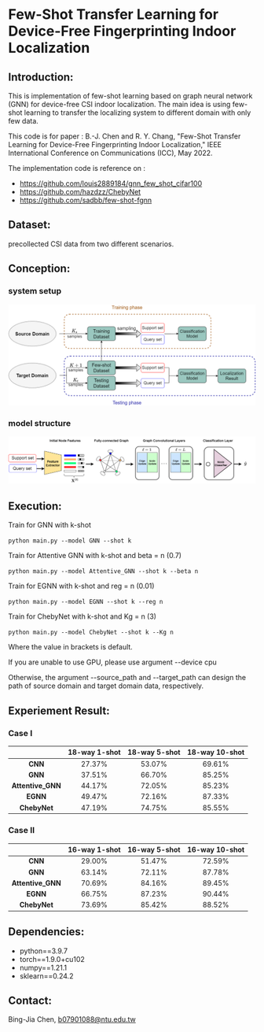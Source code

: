 #  Few-Shot Transfer Learning for Device-Free Fingerprinting Indoor Localization

## Introduction:
This is implementation of few-shot learning based on graph neural network (GNN) for device-free CSI indoor localization. The main idea is using few-shot learning to transfer the localizing system to different domain with only few data.

This code is for paper : 
B.-J. Chen and R. Y. Chang, "Few-Shot Transfer Learning for Device-Free Fingerprinting Indoor Localization," IEEE International Conference on Communications (ICC), May 2022.

The implementation code is reference on :
- https://github.com/louis2889184/gnn_few_shot_cifar100
- https://github.com/hazdzz/ChebyNet
- https://github.com/sadbb/few-shot-fgnn



## Dataset:
precollected CSI data from two different scenarios.

## Conception:
### system setup
![](./img/system.png)
### model structure
![](./img/few-shot.png)

## Execution:
Train for GNN with k-shot

`python main.py --model GNN --shot k` 

Train for Attentive GNN with k-shot and beta = n (0.7)

`python main.py --model Attentive_GNN --shot k --beta n` 

Train for EGNN with k-shot and reg = n (0.01)

`python main.py --model EGNN --shot k --reg n`

Train for ChebyNet with k-shot and Kg = n (3)

`python main.py --model ChebyNet --shot k --Kg n`

Where the value in brackets is default.

If you are unable to use GPU, please use argument --device cpu

Otherwise, the argument --source_path and --target_path can design the path of source domain and target domain data, respectively.


## Experiement Result:

### Case I
|                                |       18-way 1-shot      |      18-way 5-shot      |      18-way 10-shot     |
|              :---:             |       :---:       |       :---:       |       :---:       |
| **CNN**                        | 27.37% | 53.07% | 69.61% |
| **GNN**                        | 37.51% | 66.70% | 85.25% | 
| **Attentive_GNN**              | 44.17% | 72.05% | 85.23% | 
| **EGNN**                       | 49.47% | 72.16% | 87.33% |
| **ChebyNet**                   | 47.19% | 74.75% | 85.55% | 

### Case II
|                                |       16-way 1-shot      |      16-way 5-shot      |      16-way 10-shot     |
|              :---:             |       :---:       |       :---:       |       :---:       |
| **CNN**                        | 29.00% | 51.47% | 72.59% |
| **GNN**                        | 63.14% | 72.11% | 87.78% | 
| **Attentive_GNN**              | 70.69% | 84.16% | 89.45% | 
| **EGNN**                       | 66.75% | 87.23% | 90.44% |
| **ChebyNet**                   | 73.69% | 85.42% | 88.52% | 

## Dependencies:

- python==3.9.7
- torch==1.9.0+cu102
- numpy==1.21.1
- sklearn==0.24.2

## Contact:
Bing-Jia Chen, b07901088@ntu.edu.tw

